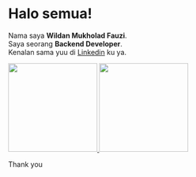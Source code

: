 # Halo semua! 
Nama saya **Wildan Mukholad Fauzi**.\
Saya seorang **Backend Developer**.\
Kenalan sama yuu di [Linkedin](https://www.linkedin.com/in/wildan-mukholad-fauzi-4167b41a5/) ku ya.
 
<p align="left">
<a href="https://github.com/Wildannz11">
  <img height="180em" src="https://github-readme-stats-eight-theta.vercel.app/api?username=Wildannz11&show_icons=true&theme=algolia&include_all_commits=true&count_private=true"/>
  <img height="180em" src="https://github-readme-stats-eight-theta.vercel.app/api/top-langs/?username=Wildannz11&layout=compact&langs_count=8&theme=algolia"/>
</a>
</p>

Thank you

<!--
**Wildannz11/Wildannz11** is a ✨ _special_ ✨ repository because its `README.md` (this file) appears on your GitHub profile.

Here are some ideas to get you started:

- 🔭 I’m currently working on ...
- 🌱 I’m currently learning ...
- 👯 I’m looking to collaborate on ...
- 🤔 I’m looking for help with ...
- 💬 Ask me about ...
- 📫 How to reach me: ...
- 😄 Pronouns: ...
- ⚡ Fun fact: ...
-->
